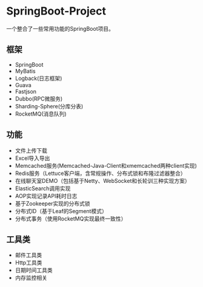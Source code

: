 # SpringBoot-Project

一个整合了一些常用功能的SpringBoot项目。

## 框架

- SpringBoot
- MyBatis
- Logback(日志框架)
- Guava
- Fastjson
- Dubbo(RPC微服务)
- Sharding-Sphere(分库分表)
- RocketMQ(消息队列)

## 功能

- 文件上传下载
- Excel导入导出
- Memcached服务(Memcached-Java-Client和xmemcached两种client实现)
- Redis服务（Lettuce客户端，含常规操作、分布式锁和布隆过滤器整合）
- 在线聊天室DEMO（包括基于Netty、WebSocket和长轮训三种实现方案）
- ElasticSearch调用实现
- AOP实现记录API耗时日志
- 基于Zookeeper实现的分布式锁
- 分布式ID（基于Leaf的Segment模式）
- 分布式事务（使用RocketMQ实现最终一致性）

## 工具类

- 邮件工具类
- Http工具类
- 日期时间工具类
- 内存监控相关